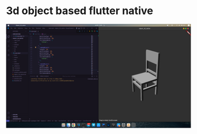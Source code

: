 # 3d object based flutter native


![](https://github.com/azkadev/flutter_3d_native/blob/main/pictures/screnshot.png)